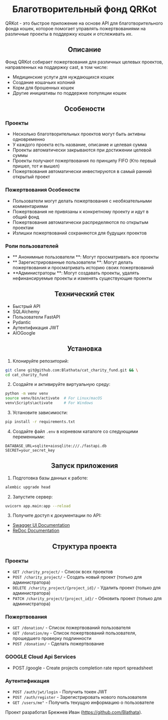 <h1 align='center'> Благотворительный фонд  QRKot  </h1>

QRKot - это быстрое приложение на основе API для благотворительного фонда кошек, которое помогает управлять пожертвованиями на различные проекты в поддержку кошек и отслеживать их.


<h2 align='center'> Описание  </h2>

Фонд QRKot собирает пожертвования для различных целевых проектов, направленных на поддержку cast, в том числе:
- Медицинские услуги для нуждающихся кошек
- Создание кошачьих колоний
- Корм для брошенных кошек
- Другие инициативы по поддержке популяции кошек

<h2 align='center'> Особености  </h2>

### Проекты
- Несколько благотворительных проектов могут быть активны одновременно
- У каждого проекта есть название, описание и целевая сумма
- Проекты автоматически закрываются при достижении целевой суммы
- Проекты получают пожертвования по принципу FIFO (Кто первый пришел, тот и вышел)
- Пожертвования автоматически инвестируются в самый ранний открытый проект

### Пожертвования Особености

- Пользователи могут делать пожертвования с необязательными комментариями
- Пожертвования не привязаны к конкретному проекту и идут в общий фонд
- Пожертвования автоматически распределяются по открытым проектам
- Излишки пожертвований сохраняются для будущих проектов

### Роли пользователей

- ** Анонимные пользователи **: Могут просматривать все проекты
- ** Зарегистрированные пользователи **: Могут делать пожертвования и просматривать историю своих пожертвований
- **Администраторы **: Могут создавать проекты, удалять нефинансируемые проекты и изменять существующие проекты

<h2 align='center'> Технический стек  </h2>

- Быстрый API
- SQLAlchemy
- Пользователи FastAPI
- Pydantic
- Аутентификация JWT
- AIOGoogle

 <h2 align='center'> Установка </h2>

1. Клонируйте репозиторий:
```bash
git clone git@github.com:Blathata/cat_charity_fund.git && \
cd cat_charity_fund
```

2. Создайте и активируйте виртуальную среду:
```bash
python -m venv venv
source venv/bin/activate  # For Linux/macOS
venv\Scripts\activate     # For Windows
```

3. Установите зависимости:
```bash
pip install -r requirements.txt
```

4. Создайте файл `.env` в корневом каталоге со следующими переменными:
```
DATABASE_URL=sqlite+aiosqlite:///./fastapi.db
SECRET=your_secret_key
```
<h2 align='center'> Запуск приложения  </h2>

1. Подготовка базы данных к работе:
```bash
alembic upgrade head
```

2. Запустите сервер:
```bash
uvicorn app.main:app --reload
```

3. Получите доступ к документации по API:
- [Swagger UI Documentation](http://localhost:8000/docs)
- [ReDoc Documentation](http://localhost:8000/redoc)

<h2 align='center'> Структура проекта  </h2>


### Проекты 

- `GET /charity_project/` - Список всех проектов
- `POST /charity_project/` -  Создать новый проект (только для администратора)
- `DELETE /charity_project/{project_id}/` - Удалить проект (только для администратора)
- `PATCH /charity_project/{project_id}/` -  Обновить проект (только для администратора)

### Пожертвования

- `GET /donation/` -  Список пожертвований пользователя
- `GET /donation/my` -  Список пожертвований пользователя, прошедшего проверку подлинности
- `POST /donation/` -  Сделать пожертвование

### GOOGLE Cloud Api Services
- POST /google - Create projects completion rate report spreadsheet

### Аутентификация

- `POST /auth/jwt/login` - Получить токен JWT
- `POST /auth/register` - Зарегистрировать нового пользователя
- `GET /users/me"` - Получить текущую информацию о пользователе

Проект разработал Брежнев Иван (https://github.com/Blathata).